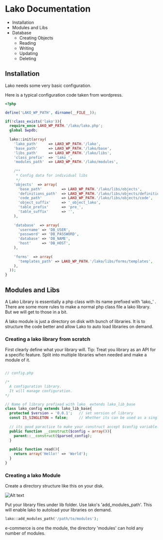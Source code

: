 # Lako Documentation 

* Installation
* Modules and Libs
* Database
  * Creating Objects
  * Reading
  * Writing
  * Updating
  * Deleting
  
  
## Installation

Lako needs some very basic configuration.


Here is a typical configuration code taken from wordpress.

```php
<?php

define('LAKO_WP_PATH', dirname(__FILE__));

if(!class_exists('lako')){
  require_once LAKO_WP_PATH.'/lako/lako.php';
  global $wpdb;
  
  lako::init(array(
    'lako_path'     => LAKO_WP_PATH.'/lako',
    'base_path'     => LAKO_WP_PATH.'/lako/base',
    'libs_path'     => LAKO_WP_PATH.'/lako/libs',
    'class_prefix'  => 'lako_',
    'modules_path'  => LAKO_WP_PATH.'/lako/modules',
    
    /**
     * Config data for individual libs
     */
    'objects'  => array(
      'base_path'         => LAKO_WP_PATH.'/lako/libs/objects',
      'definitions_path'  => LAKO_WP_PATH.'/lako/libs/objects/definitions',
      'code_path'         => LAKO_WP_PATH.'/lako/libs/objects/code',
      'object_suffix'     => '_object_lako',
      'table_prefix'      => 'pre_',
      'table_suffix'      => '',
    ),
    
    'database'  => array(
      'username' => 'DB_USER',
      'password' => 'DB_PASSWORD',
      'database' => 'DB_NAME',
      'host'     => 'DB_HOST',
    ),
    
    'forms'  => array(
      'templates_path' => LAKO_WP_PATH.'/lako/libs/forms/templates',
    ),
  ));
}
```

## Modules and Libs

A Lako Library is essentially a php class with its name prefixed with 'lako_' . There are some more rules to make a normal php class file a lako library. But we will get to those in a bit. 

A lako module is just a directory on disk with bunch of libraries. It is to structure the code better and allow Lako to auto load libraries on demand.


### Creating a lako library from scratch

First clearly define what your library will. Tip: Treat you library as an API for a specific feature. Split into multiple libraries when needed and make a module of it.

```php

// config.php

/*
  A configuration library.
  It will manage configuration.
*/

// Name of library prefixed with lako_ extends lako_lib_base
class lako_config extends lako_lib_base{
  protected $version = '0.0.1';   // set version of library
  const IS_SINGLETON = false;     // Whether its can be used as a singleton
  
  // its good paractice to make your construct accept $config variable. 
  public function __construct($config = array()){
    parent::__construct($parsed_config);
  }
  
  public function read(){
    return array('Hello!' => 'World');
  }
}

```


### Creating a lako Module

Create a directory structure like this on your disk.

![Alt text](http://i.imgur.com/4Kj3FEM.png)

Put your library files under lib folder. Use lako's 'add_modules_path'. This will enable lako to autoload your libraries on demand.

```php
lako::add_modules_path('/path/to/modules');
```
e-commerce is one the module, the directory 'modules' can hold any number of modules.













